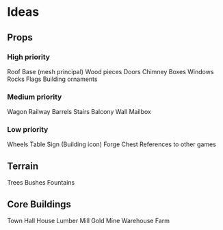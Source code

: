 # Ideas
## Props
### High priority
Roof
Base (mesh principal)
Wood pieces
Doors
Chimney
Boxes
Windows
Rocks
Flags
Building ornaments
### Medium priority
Wagon
Railway
Barrels
Stairs
Balcony
Wall
Mailbox
### Low priority
Wheels
Table
Sign (Building icon)
Forge
Chest
References to other games
## Terrain
Trees
Bushes
Fountains
## Core Buildings
Town Hall
House
Lumber Mill
Gold Mine
Warehouse
Farm





